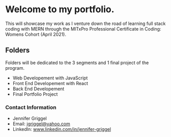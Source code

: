 # Welcome to my portfolio.

This will showcase my work as I venture down the road of learning full stack coding with MERN through the MITxPro Professional Certificate in Coding: Womens Cohort (April 2021).

## Folders

Folders will be dedicated to the 3 segments and 1 final project of the program.

  - Web Developement with JavaScript
  - Front End Developement with React
  - Back End Developement
  - Final Portfolio Project

### Contact Information

  - Jennifer Griggel
  - Email: jgriggel@yahoo.com
  - LinkedIn: www.linkedin.com/in/jennifer-griggel

